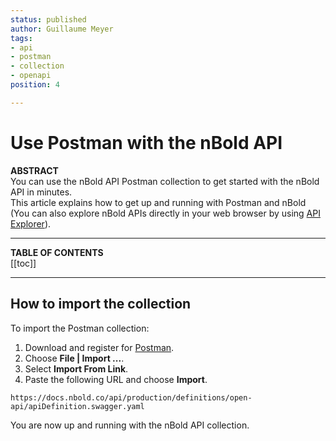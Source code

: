 ```yaml
---
status: published
author: Guillaume Meyer
tags:
- api
- postman
- collection
- openapi
position: 4

---
```

# Use Postman with the nBold API

**ABSTRACT**  
You can use the nBold API Postman collection to get started with the nBold API in minutes.  
This article explains how to get up and running with Postman and nBold (You can also explore nBold APIs directly in your web browser by using [API Explorer](/api/explorer.md)).

---

**TABLE OF CONTENTS**  
[[toc]]

---

## How to import the collection
To import the Postman collection:
1. Download and register for [Postman](https://www.getpostman.com/).
2. Choose **File | Import ...**.
3. Select **Import From Link**.
4. Paste the following URL and choose **Import**.

```
https://docs.nbold.co/api/production/definitions/open-api/apiDefinition.swagger.yaml
```

You are now up and running with the nBold API collection.

